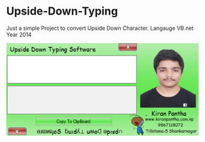 # Upside-Down-Typing
Just a simple Project to convert Upside Down Character. Langauge VB.net Year 2014

![Screen](https://raw.githubusercontent.com/kiranpantha/Upside-Down-Typing/main/screenshoot/ud_002.PNG)
